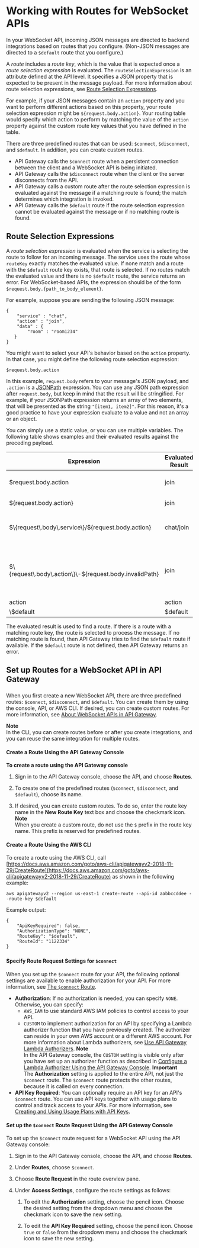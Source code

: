 # Working with Routes for WebSocket APIs<a name="websocket-api-develop-routes"></a>

In your WebSocket API, incoming JSON messages are directed to backend integrations based on routes that you configure\. \(Non\-JSON messages are directed to a `$default` route that you configure\.\)

A *route* includes a *route key*, which is the value that is expected once a *route selection expression* is evaluated\. The `routeSelectionExpression` is an attribute defined at the API level\. It specifies a JSON property that is expected to be present in the message payload\. For more information about route selection expressions, see [Route Selection Expressions](#apigateway-websocket-api-route-selection-expressions)\.

For example, if your JSON messages contain an `action` property and you want to perform different actions based on this property, your route selection expression might be `${request.body.action}`\. Your routing table would specify which action to perform by matching the value of the `action` property against the custom route key values that you have defined in the table\.

There are three predefined routes that can be used: `$connect`, `$disconnect`, and `$default`\. In addition, you can create custom routes\.
+ API Gateway calls the `$connect` route when a persistent connection between the client and a WebSocket API is being initiated\.
+ API Gateway calls the `$disconnect` route when the client or the server disconnects from the API\.
+ API Gateway calls a custom route after the route selection expression is evaluated against the message if a matching route is found; the match determines which integration is invoked\.
+ API Gateway calls the `$default` route if the route selection expression cannot be evaluated against the message or if no matching route is found\.

## Route Selection Expressions<a name="apigateway-websocket-api-route-selection-expressions"></a>

A *route selection expression* is evaluated when the service is selecting the route to follow for an incoming message\. The service uses the route whose `routeKey` exactly matches the evaluated value\. If none match and a route with the `$default` route key exists, that route is selected\. If no routes match the evaluated value and there is no `$default` route, the service returns an error\. For WebSocket\-based APIs, the expression should be of the form `$request.body.{path_to_body_element}`\.

For example, suppose you are sending the following JSON message:

```
{
    "service" : "chat",
    "action" : "join",
    "data" : {
        "room" : "room1234"
   }
}
```

You might want to select your API's behavior based on the `action` property\. In that case, you might define the following route selection expression:

```
$request.body.action
```

In this example, `request.body` refers to your message's JSON payload, and `.action` is a [JSONPath](https://goessner.net/articles/JsonPath/) expression\. You can use any JSON path expression after `request.body`, but keep in mind that the result will be stringified\. For example, if your JSONPath expression returns an array of two elements, that will be presented as the string `"[item1, item2]"`\. For this reason, it's a good practice to have your expression evaluate to a value and not an array or an object\.

You can simply use a static value, or you can use multiple variables\. The following table shows examples and their evaluated results against the preceding payload\.


| Expression | Evaluated Result | Description | 
| --- | --- | --- | 
| $request\.body\.action | join | An unwrapped variable | 
| $\{request\.body\.action\} | join | A wrapped variable | 
| $\{request\.body\.service\}/$\{request\.body\.action\} | chat/join | Multiple variables with static values | 
| $\{request\.body\.action\}\-$\{request\.body\.invalidPath\}  | join | If the JSONPath is not found, the variable is resolved as ""\. | 
| action | action | Static value | 
| \\$default | $default | Static value | 

The evaluated result is used to find a route\. If there is a route with a matching route key, the route is selected to process the message\. If no matching route is found, then API Gateway tries to find the `$default` route if available\. If the `$default` route is not defined, then API Gateway returns an error\.

## Set up Routes for a WebSocket API in API Gateway<a name="apigateway-websocket-api-routes"></a>

### <a name="apigateway-websocket-api-add-route"></a>

When you first create a new WebSocket API, there are three predefined routes: `$connect`, `$disconnect`, and `$default`\. You can create them by using the console, API, or AWS CLI\. If desired, you can create custom routes\. For more information, see [About WebSocket APIs in API Gateway](apigateway-websocket-api-overview.md)\.

**Note**  
In the CLI, you can create routes before or after you create integrations, and you can reuse the same integration for multiple routes\.

#### Create a Route Using the API Gateway Console<a name="apigateway-websocket-api-route-using-console"></a>

**To create a route using the API Gateway console**

1. Sign in to the API Gateway console, choose the API, and choose **Routes**\.

1. To create one of the predefined routes \(`$connect`, `$disconnect`, and `$default`\), choose its name\.

1. If desired, you can create custom routes\. To do so, enter the route key name in the **New Route Key** text box and choose the checkmark icon\.
**Note**  
When you create a custom route, do not use the `$` prefix in the route key name\. This prefix is reserved for predefined routes\.

#### Create a Route Using the AWS CLI<a name="apigateway-websocket-api-route-using-awscli"></a>

To create a route using the AWS CLI, call [https://docs.aws.amazon.com/goto/aws-cli/apigatewayv2-2018-11-29/CreateRoute](https://docs.aws.amazon.com/goto/aws-cli/apigatewayv2-2018-11-29/CreateRoute) as shown in the following example:

```
aws apigatewayv2 --region us-east-1 create-route --api-id aabbccddee --route-key $default
```

Example output:

```
{
    "ApiKeyRequired": false,
    "AuthorizationType": "NONE",
    "RouteKey": "$default",
    "RouteId": "1122334"
}
```

### <a name="apigateway-websocket-api-route-route-request"></a>

#### Specify Route Request Settings for `$connect`<a name="apigateway-websocket-api-route-request-connect"></a>

When you set up the `$connect` route for your API, the following optional settings are available to enable authorization for your API\. For more information, see [The `$connect` Route](apigateway-websocket-api-route-keys-connect-disconnect.md#apigateway-websocket-api-routes-about-connect)\.
+ **Authorization**: If no authorization is needed, you can specify `NONE`\. Otherwise, you can specify: 
  + `AWS_IAM` to use standard AWS IAM policies to control access to your API\. 
  + `CUSTOM` to implement authorization for an API by specifying a Lambda authorizer function that you have previously created\. The authorizer can reside in your own AWS account or a different AWS account\. For more information about Lambda authorizers, see [Use API Gateway Lambda Authorizers](apigateway-use-lambda-authorizer.md)\.
**Note**  
In the API Gateway console, the `CUSTOM` setting is visible only after you have set up an authorizer function as described in [Configure a Lambda Authorizer Using the API Gateway Console](configure-api-gateway-lambda-authorization-with-console.md)\.
**Important**  
The **Authorization** setting is applied to the entire API, not just the `$connect` route\. The `$connect` route protects the other routes, because it is called on every connection\.
+ **API Key Required**: You can optionally require an API key for an API's `$connect` route\. You can use API keys together with usage plans to control and track access to your APIs\. For more information, see [Creating and Using Usage Plans with API Keys](api-gateway-api-usage-plans.md)\.

#### Set up the `$connect` Route Request Using the API Gateway Console<a name="apigateway-websocket-api-connect-route-request-using-console"></a>

To set up the `$connect` route request for a WebSocket API using the API Gateway console:

1. Sign in to the API Gateway console, choose the API, and choose **Routes**\.

1. Under **Routes**, choose `$connect`\.

1. Choose **Route Request** in the route overview pane\.

1. Under **Access Settings**, configure the route settings as follows:

   1. To edit the **Authorization** setting, choose the pencil icon\. Choose the desired setting from the dropdown menu and choose the checkmark icon to save the new setting\.

   1. To edit the **API Key Required** setting, choose the pencil icon\. Choose `true` or `false` from the dropdown menu and choose the checkmark icon to save the new setting\.